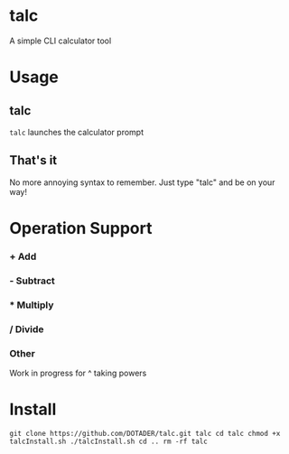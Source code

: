 # talc
A simple CLI calculator tool

# Usage
## talc
`talc` launches the calculator prompt
## That's it
No more annoying syntax to remember. Just type "talc" and be on your way!

# Operation Support
### + Add
### - Subtract
### * Multiply
### / Divide
### Other
Work in progress for ^ taking powers

# Install
`
git clone https://github.com/DOTADER/talc.git talc
cd talc
chmod +x talcInstall.sh
./talcInstall.sh
cd ..
rm -rf talc
`
